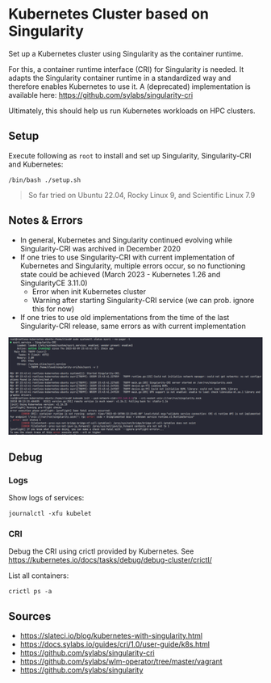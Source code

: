 # Kubernetes Cluster based on Singularity

Set up a Kubernetes cluster using Singularity as the container runtime.

For this, a container runtime interface (CRI) for Singularity is needed. It adapts the Singularity container runtime in
a standardized way and therefore enables Kubernetes to use it. A (deprecated) implementation is available here: https://github.com/sylabs/singularity-cri

Ultimately, this should help us run Kubernetes workloads on HPC clusters.

## Setup

Execute following as `root` to install and set up Singularity, Singularity-CRI and Kubernetes:

```shell
/bin/bash ./setup.sh
```

> So far tried on Ubuntu 22.04, Rocky Linux 9, and Scientific Linux 7.9

## Notes & Errors

- In general, Kubernetes and Singularity continued evolving while Singularity-CRI was archived in December 2020
- If one tries to use Singularity-CRI with current implementation of Kubernetes and Singularity, multiple errors occur,
  so no functioning state could be achieved (March 2023 - Kubernetes 1.26 and SingularityCE 3.11.0)
    - Error when init Kubernetes cluster
    - Warning after starting Singularity-CRI service
      (we can prob. ignore this for now)
- If one tries to use old implementations from the time of the last Singularity-CRI release,
  same errors as with current implementation

![img.png](images/errors1.png)

## Debug

### Logs

Show logs of services:
```shell
journalctl -xfu kubelet
```

### CRI 
Debug the CRI using crictl provided by Kubernetes. See https://kubernetes.io/docs/tasks/debug/debug-cluster/crictl/

List all containers:
```shell
crictl ps -a
```

## Sources

- https://slateci.io/blog/kubernetes-with-singularity.html
- https://docs.sylabs.io/guides/cri/1.0/user-guide/k8s.html
- https://github.com/sylabs/singularity-cri
- https://github.com/sylabs/wlm-operator/tree/master/vagrant
- https://github.com/sylabs/singularity
